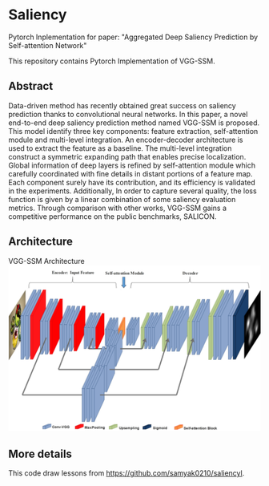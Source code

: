 # Saliency
Pytorch Inplementation for paper: "Aggregated Deep Saliency Prediction by Self-attention Network"

This repository contains Pytorch Implementation of VGG-SSM. 

## Abstract

Data-driven method has recently obtained great success on saliency prediction thanks to convolutional neural networks. In this paper, a novel end-to-end deep saliency prediction method named VGG-SSM is proposed. This model identify three key components: feature extraction, self-attention module and multi-level integration. An encoder-decoder architecture is used to extract the feature as a baseline. The multi-level integration construct a symmetric expanding path that enables precise localization. Global information of deep layers is refined by self-attention module which carefully coordinated with fine details in distant portions of a feature map. Each component surely have its contribution, and its efficiency is validated in the experiments. Additionally, In order to capture several quality, the loss function is given by a linear combination of some saliency evaluation metrics. Through comparison with other works, VGG-SSM gains a competitive performance on the public benchmarks, SALICON.

## Architecture
VGG-SSM Architecture
![](./vggssmhg.jpg)

## More details
This code draw lessons from https://github.com/samyak0210/saliencyl.
